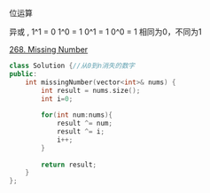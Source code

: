 位运算

异或 , 1^1 = 0  1^0 = 1 0^1 = 1 0^0 = 1 相同为0，不同为1

[268. Missing Number](https://leetcode.com/problems/missing-number/description/)

```c++
class Solution {//从0到n消失的数字
public:
    int missingNumber(vector<int>& nums) {
        int result = nums.size();
        int i=0;
        
        for(int num:nums){
            result ^= num;
            result ^= i;
            i++;
        }
        
        return result;
    }
};
```

